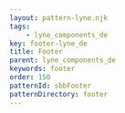 ```yaml
---
layout: pattern-lyne.njk
tags: 
    - lyne_components_de
key: footer-lyne_de
title: Footer
parent: lyne_components_de
keywords: footer
order: 150
patternId: sbbFooter
patternDirectory: footer
---
```

